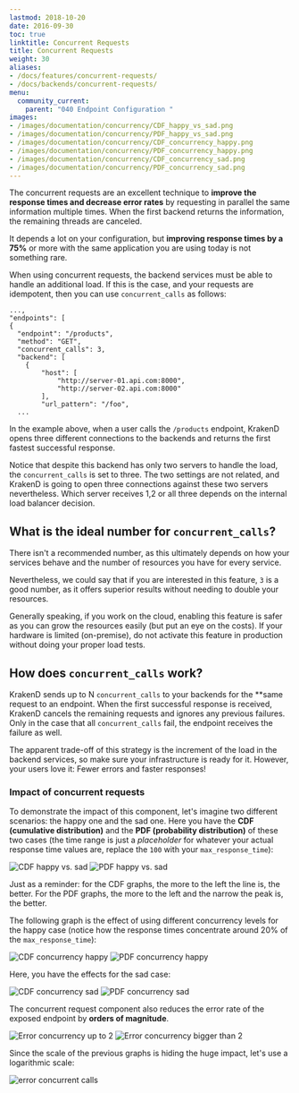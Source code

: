 ```yaml
---
lastmod: 2018-10-20
date: 2016-09-30
toc: true
linktitle: Concurrent Requests
title: Concurrent Requests
weight: 30
aliases:
- /docs/features/concurrent-requests/
- /docs/backends/concurrent-requests/
menu:
  community_current:
    parent: "040 Endpoint Configuration "
images:
- /images/documentation/concurrency/CDF_happy_vs_sad.png
- /images/documentation/concurrency/PDF_happy_vs_sad.png
- /images/documentation/concurrency/CDF_concurrency_happy.png
- /images/documentation/concurrency/PDF_concurrency_happy.png
- /images/documentation/concurrency/CDF_concurrency_sad.png
- /images/documentation/concurrency/PDF_concurrency_sad.png
---
```


The concurrent requests are an excellent technique to **improve the response times and decrease error rates** by requesting in parallel the same information multiple times. When the first backend returns the information, the remaining threads are canceled.

It depends a lot on your configuration, but **improving response times by a 75%** or more with the same application you are using today is not something rare.

When using concurrent requests, the backend services must be able to handle an additional load. If this is the case, and your requests are idempotent, then you can use `concurrent_calls` as follows:

    ...,
    "endpoints": [
    {
      "endpoint": "/products",
      "method": "GET",
      "concurrent_calls": 3,
      "backend": [
        {
            "host": [
                "http://server-01.api.com:8000",
                "http://server-02.api.com:8000"
            ],
            "url_pattern": "/foo",
      ...

In the example above, when a user calls the `/products` endpoint, KrakenD opens three different connections to the backends and returns the first fastest successful response.

Notice that despite this backend has only two servers to handle the load, the `concurrent_calls` is set to three. The two settings are not related, and KrakenD is going to open three connections against these two servers nevertheless. Which server receives 1,2 or all three depends on the internal load balancer decision.

## What is the ideal number for `concurrent_calls`?
There isn't a recommended number, as this ultimately depends on how your services behave and the number of resources you have for every service.

Nevertheless, we could say that if you are interested in this feature, `3` is a good number, as it offers superior results without needing to double your resources.

Generally speaking, if you work on the cloud, enabling this feature is safer as you can grow the resources easily (but put an eye on the costs). If your hardware is limited (on-premise), do not activate this feature in production without doing your proper load tests.


## How does `concurrent_calls` work?
KrakenD sends up to N `concurrent_calls` to your backends for the **same request to an endpoint. When the first successful response is received, KrakenD cancels the remaining requests and ignores any previous failures. Only in the case that all `concurrent_calls` fail, the endpoint receives the failure as well.

The apparent trade-off of this strategy is the increment of the load in the backend services, so make sure your infrastructure is ready for it. However, your users love it: Fewer errors and faster responses!

### Impact of concurrent requests
To demonstrate the impact of this component, let's imagine two different scenarios: the happy one and the sad one. Here you have the **CDF (cumulative distribution)** and the **PDF (probability distribution)** of these two cases (the time range is just a *placeholder* for whatever your actual response time values are, replace the `100` with your `max_response_time`):

![CDF happy vs. sad](/images/documentation/concurrency/CDF_happy_vs_sad.png)
![PDF happy vs. sad](/images/documentation/concurrency/PDF_happy_vs_sad.png)

Just as a reminder: for the CDF graphs, the more to the left the line is, the better. For the PDF graphs, the more to the left and the narrow the peak is, the better.

The following graph is the effect of using different concurrency levels for the happy case (notice how the response times concentrate around 20% of the `max_response_time`):

![CDF concurrency happy](/images/documentation/concurrency/CDF_concurrency_happy.png)
![PDF concurrency happy](/images/documentation/concurrency/PDF_concurrency_happy.png)

Here, you have the effects for the sad case:

![CDF concurrency sad](/images/documentation/concurrency/CDF_concurrency_sad.png)
![PDF concurrency sad](/images/documentation/concurrency/PDF_concurrency_sad.png)

The concurrent request component also reduces the error rate of the exposed endpoint by **orders of magnitude**.

![Error concurrency up to 2](/images/documentation/concurrency/Error_concurrent_requests_up_2.png)
![Error concurrency bigger than 2](/images/documentation/concurrency/Error_concurrent_requests_bigger_2.png)

Since the scale of the previous graphs is hiding the huge impact, let's use a logarithmic scale:

![error concurrent calls](/images/documentation/concurrency/Error_concurrent_calls.png)

